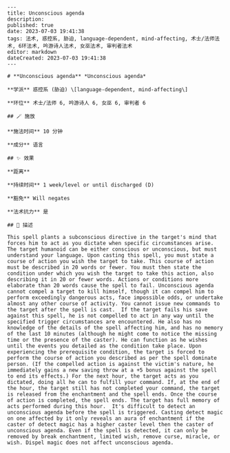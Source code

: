 
    ---
    title: Unconscious agenda
    description: 
    published: true
    date: 2023-07-03 19:41:38
    tags: 法术, 惑控系, 胁迫, language-dependent, mind-affecting, 术士/法师法术, 6环法术, 吟游诗人法术, 女巫法术, 审判者法术
    editor: markdown
    dateCreated: 2023-07-03 19:41:38
    ---

    # **Unconscious agenda** *Unconscious agenda*

    **学派** 惑控系 (胁迫) \[language-dependent, mind-affecting\] 

    **环位** 术士/法师 6, 吟游诗人 6, 女巫 6, 审判者 6

    ## 🪄 施放

    **施法时间** 10 分钟

    **成分** 语言

    ## ✨ 效果  

    **距离**   

    **持续时间** 1 week/level or until discharged (D) 

    **豁免** Will negates

    **法术抗力** 是

    ## 📖 描述

    This spell plants a subconscious directive in the target's mind that forces him to act as you dictate when specific circumstances arise. The target humanoid can be either conscious or unconscious, but must understand your language. Upon casting this spell, you must state a course of action you wish the target to take. This course of action must be described in 20 words or fewer. You must then state the condition under which you wish the target to take this action, also describing it in 20 or fewer words. Actions or conditions more elaborate than 20 words cause the spell to fail. Unconscious agenda cannot compel a target to kill himself, though it can compel him to perform exceedingly dangerous acts, face impossible odds, or undertake almost any other course of activity. You cannot issue new commands to the target after the spell is cast.  If the target fails his save against this spell, he is not compelled to act in any way until the specified trigger circumstances are encountered. He also has no knowledge of the details of the spell affecting him, and has no memory of the last 10 minutes (although he might come to notice the missing time or the presence of the caster). He can function as he wishes until the events you detailed as the condition take place. Upon experiencing the prerequisite condition, the target is forced to perform the course of action you described as per the spell dominate person. (If the compelled action is against the victim's nature, he immediately gains a new saving throw at a +5 bonus against the spell to end its effects.) For the next hour, the target acts as you dictated, doing all he can to fulfill your command. If, at the end of the hour, the target still has not completed your command, the target is released from the enchantment and the spell ends. Once the course of action is completed, the spell ends. The target has full memory of acts performed during this hour.  It's difficult to detect an unconscious agenda before the spell is triggered. Casting detect magic on one affected by it only reveals an aura of enchantment if the caster of detect magic has a higher caster level then the caster of unconscious agenda. Even if the spell is detected, it can only be removed by break enchantment, limited wish, remove curse, miracle, or wish. Dispel magic does not affect unconscious agenda.
    